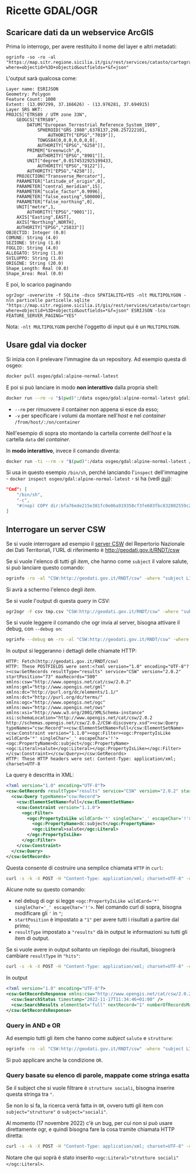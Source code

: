 # Ricette GDAL/OGR

## Scaricare dati da un webservice ArcGIS

Prima lo interrogo, per avere restituito il nome del layer e altri metadati:

```
ogrinfo -so -ro -al "https://map.sitr.regione.sicilia.it/gis/rest/services/catasto/cartografia_catastale/MapServer/6/query?where=objectid+%3D+objectid&outfields=*&f=json"
```

L'output sarà qualcosa come:

```
Layer name: ESRIJSON
Geometry: Polygon
Feature Count: 1000
Extent: (13.097299, 37.166626) - (13.976281, 37.694915)
Layer SRS WKT:
PROJCS["ETRS89 / UTM zone 33N",
    GEOGCS["ETRS89",
        DATUM["European_Terrestrial_Reference_System_1989",
            SPHEROID["GRS 1980",6378137,298.257222101,
                AUTHORITY["EPSG","7019"]],
            TOWGS84[0,0,0,0,0,0,0],
            AUTHORITY["EPSG","6258"]],
        PRIMEM["Greenwich",0,
            AUTHORITY["EPSG","8901"]],
        UNIT["degree",0.0174532925199433,
            AUTHORITY["EPSG","9122"]],
        AUTHORITY["EPSG","4258"]],
    PROJECTION["Transverse_Mercator"],
    PARAMETER["latitude_of_origin",0],
    PARAMETER["central_meridian",15],
    PARAMETER["scale_factor",0.9996],
    PARAMETER["false_easting",500000],
    PARAMETER["false_northing",0],
    UNIT["metre",1,
        AUTHORITY["EPSG","9001"]],
    AXIS["Easting",EAST],
    AXIS["Northing",NORTH],
    AUTHORITY["EPSG","25833"]]
OBJECTID: Integer (0.0)
COMUNE: String (4.0)
SEZIONE: String (1.0)
FOGLIO: String (4.0)
ALLEGATO: String (1.0)
SVILUPPO: String (1.0)
ORIGINE: String (20.0)
Shape_Length: Real (0.0)
Shape_Area: Real (0.0)
```

E poi, lo scarico paginando

```
ogr2ogr -overwrite -f SQLite -dsco SPATIALITE=YES -nlt MULTIPOLYGON -nln particelle particelle.sqlite  "https://map.sitr.regione.sicilia.it/gis/rest/services/catasto/cartografia_catastale/MapServer/6/query?where=objectid+%3D+objectid&outfields=*&f=json" ESRIJSON -lco FEATURE_SERVER_PAGING="YES"
```

Nota: `-nlt MULTIPOLYGON` perché l'oggetto di input qui è un `MULTIPOLYGON`.

## Usare gdal via docker

Si inizia con il prelevare l'immagine da un repository. Ad esempio questa di osgeo:

```bash
docker pull osgeo/gdal:alpine-normal-latest
```

E poi si può lanciare in modo **non interattivo** dalla propria shell:

```bash
docker run --rm -v "$(pwd)":/data osgeo/gdal:alpine-normal-latest gdalinfo data/input.tif
```

- `--rm` per rimuovere il container non appena si esce da esso;
- `-v` per specificare i volumi da montare nell'*host* e nel *container* `/from/host/:/on/container`

Nell'esempio di sopra sto montando la cartella corrente dell'*host* e la cartella `data` del *container*.

In **modo interattivo**, invece il comando diventa:

```bash
docker run -ti --rm -v "$(pwd)":/data osgeo/gdal:alpine-normal-latest /bin/sh
```

Si usa in questo esempio `/bin/sh`, perché lanciando l'`inspect` dell'immagine - `docker inspect osgeo/gdal:alpine-normal-latest` - si ha (vedi [qui](https://stackoverflow.com/a/29535285/757714)):

```json
"Cmd": [
    "/bin/sh",
    "-c",
    "#(nop) COPY dir:bfa76ede215e381fc0e06a919358cf3fe603fbc832802559c2e82eeec03e484d in /usr/ "
]
```

## Interrogare un server CSW

Se si vuole interrogare ad esempio il [server CSW](https://geodati.gov.it/geoportale/strumenti/2015-04-21-22-41-05) del Repertorio Nazionale dei Dati Territoriali, l'URL di riferimento è <http://geodati.gov.it/RNDT/csw>

Se si vuole l'elenco di tutti gli *item*, che hanno come `subject` il valore salute, si può lanciare questo comando:

```bash
ogrinfo -ro -al "CSW:http://geodati.gov.it/RNDT/csw" -where "subject LIKE 'salute'"
```

Si avrà a schermo l'elenco degli *item*.

Se si vuole l'output di questa *query* in CSV:

```bash
ogr2ogr -F csv tmp.csv "CSW:http://geodati.gov.it/RNDT/csw" -where "subject LIKE 'salute'" -oo ELEMENTSETNAME=full -oo FULL_EXTENT_RECORDS_AS_NON_SPATIAL=YES -oo MAX_RECORDS=500 --config GML_SKIP_CORRUPTED_FEATURES YES
```

Se si vuole leggere il comando che ogr invia al server, bisogna attivare il debug, con `--debug on`:

```bash
ogrinfo --debug on -ro -al "CSW:http://geodati.gov.it/RNDT/csw" -where "subject LIKE 'salute'"
```

In output si leggeranno i dettagli delle chiamate HTTP:

```
HTTP: Fetch(http://geodati.gov.it/RNDT/csw)
HTTP: These POSTFIELDS were sent:<?xml version="1.0" encoding="UTF-8"?><csw:GetRecords resultType="results" service="CSW" version="2.0.2" startPosition="73" maxRecords="500" xmlns:csw="http://www.opengis.net/cat/csw/2.0.2" xmlns:gml="http://www.opengis.net/gml" xmlns:dc="http://purl.org/dc/elements/1.1/" xmlns:dct="http://purl.org/dc/terms/" xmlns:ogc="http://www.opengis.net/ogc" xmlns:ows="http://www.opengis.net/ows" xmlns:xsi="http://www.w3.org/2001/XMLSchema-instance" xsi:schemaLocation="http://www.opengis.net/cat/csw/2.0.2 http://schemas.opengis.net/csw/2.0.2/CSW-discovery.xsd"><csw:Query typeNames="csw:Record"><csw:ElementSetName>full</csw:ElementSetName><csw:Constraint version="1.1.0"><ogc:Filter><ogc:PropertyIsLike wildCard='*' singleChar='_' escapeChar='!'><ogc:PropertyName>dc:subject</ogc:PropertyName><ogc:Literal>salute</ogc:Literal></ogc:PropertyIsLike></ogc:Filter></csw:Constraint></csw:Query></csw:GetRecords>
HTTP: These HTTP headers were set: Content-Type: application/xml; charset=UTF-8
```

La query è descritta in XML:

```xml
<?xml version="1.0" encoding="UTF-8"?>
<csw:GetRecords resultType="results" service="CSW" version="2.0.2" startPosition="1" maxRecords="500" xmlns:csw="http://www.opengis.net/cat/csw/2.0.2" xmlns:gml="http://www.opengis.net/gml" xmlns:dc="http://purl.org/dc/elements/1.1/" xmlns:dct="http://purl.org/dc/terms/" xmlns:ogc="http://www.opengis.net/ogc" xmlns:ows="http://www.opengis.net/ows" xmlns:xsi="http://www.w3.org/2001/XMLSchema-instance" xsi:schemaLocation="http://www.opengis.net/cat/csw/2.0.2 http://schemas.opengis.net/csw/2.0.2/CSW-discovery.xsd">
  <csw:Query typeNames="csw:Record">
    <csw:ElementSetName>full</csw:ElementSetName>
    <csw:Constraint version="1.1.0">
      <ogc:Filter>
        <ogc:PropertyIsLike wildCard='*' singleChar='_' escapeChar='!'>
          <ogc:PropertyName>dc:subject</ogc:PropertyName>
          <ogc:Literal>salute</ogc:Literal>
        </ogc:PropertyIsLike>
      </ogc:Filter>
    </csw:Constraint>
  </csw:Query>
</csw:GetRecords>
```

Questa consente di costruire una semplice chiamata `HTTP` in `curl`:

```bash
curl -s -k -X POST -H "Content-Type: application/xml; charset=UTF-8" -d '<?xml version="1.0" encoding="UTF-8"?><csw:GetRecords resultType="results" service="CSW" version="2.0.2" startPosition="1" maxRecords="500" xmlns:csw="http://www.opengis.net/cat/csw/2.0.2" xmlns:gml="http://www.opengis.net/gml" xmlns:dc="http://purl.org/dc/elements/1.1/" xmlns:dct="http://purl.org/dc/terms/" xmlns:ogc="http://www.opengis.net/ogc" xmlns:ows="http://www.opengis.net/ows" xmlns:xsi="http://www.w3.org/2001/XMLSchema-instance" xsi:schemaLocation="http://www.opengis.net/cat/csw/2.0.2 http://schemas.opengis.net/csw/2.0.2/CSW-discovery.xsd"><csw:Query typeNames="csw:Record"><csw:ElementSetName>full</csw:ElementSetName><csw:Constraint version="1.1.0"><ogc:Filter><ogc:PropertyIsLike wildCard="*" singleChar="_" escapeChar="!"><ogc:PropertyName>dc:subject</ogc:PropertyName><ogc:Literal>salute</ogc:Literal></ogc:PropertyIsLike></ogc:Filter></csw:Constraint></csw:Query></csw:GetRecords>' https://geodati.gov.it/RNDT/csw
```

Alcune note su questo comando:

- nel debug di ogr si legge `<ogc:PropertyIsLike wildCard='*' singleChar='_' escapeChar='!'>`. Nel comando curl di sopra, bisogna modificare gli `'` in `"`;
- `startPosition` è impostato a `"1"` per avere tutti i risultati a partire dal primo;
- `resultType` impostato a `"results"` dà in output le informazioni su tutti gli item di output.

Se si vuole avere in output soltanto un riepilogo dei risultati, bisognerà cambiare `resultType` in `"hits"`:

```bash
curl -s -k -X POST -H "Content-Type: application/xml; charset=UTF-8" -d '<?xml version="1.0" encoding="UTF-8"?><csw:GetRecords resultType="hits" service="CSW" version="2.0.2" startPosition="1" maxRecords="500" xmlns:csw="http://www.opengis.net/cat/csw/2.0.2" xmlns:gml="http://www.opengis.net/gml" xmlns:dc="http://purl.org/dc/elements/1.1/" xmlns:dct="http://purl.org/dc/terms/" xmlns:ogc="http://www.opengis.net/ogc" xmlns:ows="http://www.opengis.net/ows" xmlns:xsi="http://www.w3.org/2001/XMLSchema-instance" xsi:schemaLocation="http://www.opengis.net/cat/csw/2.0.2 http://schemas.opengis.net/csw/2.0.2/CSW-discovery.xsd"><csw:Query typeNames="csw:Record"><csw:ElementSetName>full</csw:ElementSetName><csw:Constraint version="1.1.0"><ogc:Filter><ogc:PropertyIsLike wildCard="*" singleChar="_" escapeChar="!"><ogc:PropertyName>dc:subject</ogc:PropertyName><ogc:Literal>salute</ogc:Literal></ogc:PropertyIsLike></ogc:Filter></csw:Constraint></csw:Query></csw:GetRecords>' https://geodati.gov.it/RNDT/csw
```

In output

```xml
<?xml version="1.0" encoding="UTF-8"?>
<csw:GetRecordsResponse xmlns:csw="http://www.opengis.net/cat/csw/2.0.2" xmlns:dc="http://purl.org/dc/elements/1.1/" xmlns:dcmiBox="http://dublincore.org/documents/2000/07/11/dcmi-box/" xmlns:dct="http://purl.org/dc/terms/" xmlns:gml="http://www.opengis.net/gml" xmlns:ows="http://www.opengis.net/ows" xmlns:xsd="http://www.w3.org/2001/XMLSchema">
  <csw:SearchStatus timestamp="2022-11-17T11:34:46+01:00" />
  <csw:SearchResults elementSet="full" nextRecord="1" numberOfRecordsMatched="72" numberOfRecordsReturned="0" recordSchema="http://www.opengis.net/cat/csw/2.0.2" />
</csw:GetRecordsResponse>
```

### Query in AND e OR

Ad esempio tutti gli item che hanno come *subject* `salute` e `strutture`:

```bash
ogrinfo -ro -al "CSW:http://geodati.gov.it/RNDT/csw" -where "subject LIKE 'salute' AND subject LIKE 'strutture'"
```

Si può applicare anche la condizione `OR`.

### Query basate su elenco di parole, mappate come stringa esatta

Se il subject che si vuole filtrare è `strutture sociali`, bisogna inserire questa stringa tra `"`.

Se non lo si fa, la ricerca verrà fatta in `OR`, ovvero tutti gli item con `subject="strutture"` o `subject="sociali"`.

Al momento (17 novembre 2022) c'è un bug, per cui non si può usare direttamente ogr, e quindi bisogna fare la cosa tramite chiamata HTTP diretta:

```bash
curl -s -k -X POST -H "Content-Type: application/xml; charset=UTF-8" -d '<?xml version="1.0" encoding="UTF-8"?><csw:GetRecords resultType="hits" service="CSW" version="2.0.2" startPosition="1" maxRecords="500" xmlns:csw="http://www.opengis.net/cat/csw/2.0.2" xmlns:gml="http://www.opengis.net/gml" xmlns:dc="http://purl.org/dc/elements/1.1/" xmlns:dct="http://purl.org/dc/terms/" xmlns:ogc="http://www.opengis.net/ogc" xmlns:ows="http://www.opengis.net/ows" xmlns:xsi="http://www.w3.org/2001/XMLSchema-instance" xsi:schemaLocation="http://www.opengis.net/cat/csw/2.0.2 http://schemas.opengis.net/csw/2.0.2/CSW-discovery.xsd"><csw:Query typeNames="csw:Record"><csw:ElementSetName>full</csw:ElementSetName><csw:Constraint version="1.1.0"><ogc:Filter><ogc:PropertyIsLike wildCard="*" singleChar="_" escapeChar="!"><ogc:PropertyName>dc:subject</ogc:PropertyName><ogc:Literal>"strutture sociali"</ogc:Literal></ogc:PropertyIsLike></ogc:Filter></csw:Constraint></csw:Query></csw:GetRecords>' https://geodati.gov.it/RNDT/csw
```

Notare che qui soprà è stato inserito `<ogc:Literal>"strutture sociali"</ogc:Literal>`.

